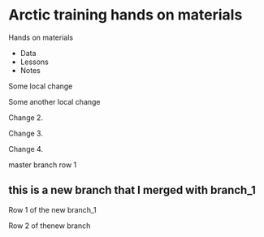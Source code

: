 # Arctic training hands on materials

Hands on materials

* Data
* Lessons
* Notes

Some local change

Some another local change

Change 2.

Change 3.

Change 4.

master branch row 1

## this is a new branch that I merged with branch_1 

Row 1 of the new branch_1


Row 2 of thenew branch
